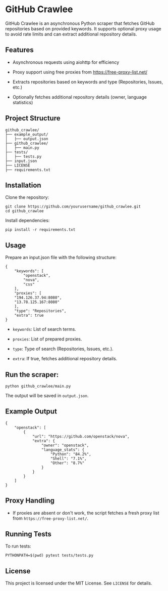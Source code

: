 # GitHub Crawlee

GitHub Crawlee is an asynchronous Python scraper that fetches GitHub repositories based on provided keywords. It supports optional proxy usage to avoid rate limits and can extract additional repository details.

## Features

- Asynchronous requests using aiohttp for efficiency

- Proxy support using free proxies from https://free-proxy-list.net/

- Extracts repositories based on keywords and type (Repositories, Issues, etc.)

- Optionally fetches additional repository details (owner, language statistics)


## Project Structure
```
github_crawlee/
├── example_output/
│   ├── output.json
├── github_crawlee/
│   ├── main.py
├── tests/
│   ├── tests.py
├── input.json
├── LICENSE
├── requirements.txt
```

## Installation

Clone the repository:
```
git clone https://github.com/yourusername/github_crawlee.git
cd github_crawlee
```
Install dependencies:
```
pip install -r requirements.txt
```
## Usage

Prepare an input.json file with the following structure:
```
{
    "keywords": [
        "openstack",
        "nova",
        "css"
    ],
    "proxies": [
    "194.126.37.94:8080",
    "13.78.125.167:8080"
    ],
    "type": "Repositories",
    "extra": true
}
```
- ```keywords```: List of search terms.

- ```proxies```: List of prepared proxies.

- ```type```: Type of search (Repositories, Issues, etc.).

- ```extra```: If true, fetches additional repository details.

## Run the scraper:
```
python github_crawlee/main.py
```
The output will be saved in ```output.json```.

## Example Output
```
{
    "openstack": [
        {
            "url": "https://github.com/openstack/nova",
            "extra": {
                "owner": "openstack",
                "language_stats": {
                    "Python": "84.2%",
                    "Shell": "7.1%",
                    "Other": "8.7%"
                }
            }
        }
    ]
}
```
## Proxy Handling

- If proxies are absent or don't work, the script fetches a fresh proxy list from ```https://free-proxy-list.net/```.


## Running Tests

To run tests:
```
PYTHONPATH=$(pwd) pytest tests/tests.py
```
## License

This project is licensed under the MIT License. See ```LICENSE``` for details.
